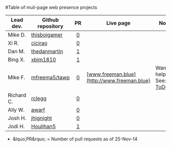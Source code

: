 #Table of muli-page web presence projects

| Lead dev.  | Github repository                                                | PR                                                          | Live page                                   | Notes   |
|------------|------------------------------------------------------------------|:-----------------------------------------------------------:|---------------------------------------------|---------|
| Mike D.    | [thisboigamer](//github.com/thisboigamer/thisboigamer.github.io) | [0](//github.com/thisboigamer/thisboigamer.github.io/pulls) | | |
| Xi R.      | [cicirao](//github.com/cicirao/fyl)                              | [0](//github.com/cicirao/fyl/pulls)                         | | |
| Dan M.     | [thedanmartin](//github.com/thedanmartin/expanded-web-presence)  | [1](//github.com/thedanmartin/expanded-web-presence/pulls)  | | |
| Bing X.    | [xbim1810](//github.com/xbim1810/xbim1810.github.io)             | [1](//github.com/xbim1810/xbim1810.github.io/pulls)         | | |
| Mike F.    | [mfreema5/tawp](//github.com/mfreema5/tawp)                      | [0](//github.com/mfreema5/tawp/pulls)                       | [www.freeman.blue](http://www.freeman.blue) | Want to help?  See: [ToDo.md](//github.com/mfreema5/tawp/blob/master/ToDo.md) |
| Richard C. | [rclegg](//github.com/rclegg/ewp)                                | [0](//github.com/rclegg/ewp/pulls)                          | | |
| Ally W.    | [awarf](//github.com/awarf/test/tree/gh-pages)                   | [0](//github.com/awarf/test/tree/gh-pages/pulls)            | | |
| Josh H.    | [jhignight](//github.com/jhignight/jhignight.github.io)          | [0](//github.com/jhignight/jhignight.github.io/pulls)       | | |
| Jodi H.    | [Houlihan5](//github.com/Houlihan5/ChicagoInnovationChase)       | [1](//github.com/Houlihan5/ChicagoInnovationChase/pulls)    | | |

* &lquo;PR&rquo; = Number of pull requests as of 25-Nov-14
